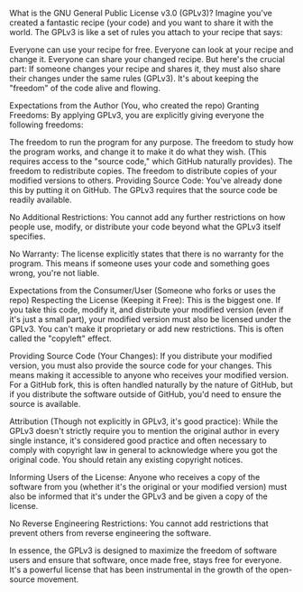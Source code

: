 What is the GNU General Public License v3.0 (GPLv3)?
Imagine you've created a fantastic recipe (your code) and you want to share it with the world. The GPLv3 is like a set of rules you attach to your recipe that says:

Everyone can use your recipe for free.
Everyone can look at your recipe and change it.
Everyone can share your changed recipe.
But here's the crucial part: If someone changes your recipe and shares it, they must also share their changes under the same rules (GPLv3). It's about keeping the "freedom" of the code alive and flowing.

Expectations from the Author (You, who created the repo)
Granting Freedoms: By applying GPLv3, you are explicitly giving everyone the following freedoms:

The freedom to run the program for any purpose.
The freedom to study how the program works, and change it to make it do what they wish. (This requires access to the "source code," which GitHub naturally provides).
The freedom to redistribute copies.
The freedom to distribute copies of your modified versions to others.
Providing Source Code: You've already done this by putting it on GitHub. The GPLv3 requires that the source code be readily available.

No Additional Restrictions: You cannot add any further restrictions on how people use, modify, or distribute your code beyond what the GPLv3 itself specifies.

No Warranty: The license explicitly states that there is no warranty for the program. This means if someone uses your code and something goes wrong, you're not liable.

Expectations from the Consumer/User (Someone who forks or uses the repo)
Respecting the License (Keeping it Free): This is the biggest one. If you take this code, modify it, and distribute your modified version (even if it's just a small part), your modified version must also be licensed under the GPLv3. You can't make it proprietary or add new restrictions. This is often called the "copyleft" effect.

Providing Source Code (Your Changes): If you distribute your modified version, you must also provide the source code for your changes. This means making it accessible to anyone who receives your modified version. For a GitHub fork, this is often handled naturally by the nature of GitHub, but if you distribute the software outside of GitHub, you'd need to ensure the source is available.

Attribution (Though not explicitly in GPLv3, it's good practice): While the GPLv3 doesn't strictly require you to mention the original author in every single instance, it's considered good practice and often necessary to comply with copyright law in general to acknowledge where you got the original code. You should retain any existing copyright notices.

Informing Users of the License: Anyone who receives a copy of the software from you (whether it's the original or your modified version) must also be informed that it's under the GPLv3 and be given a copy of the license.

No Reverse Engineering Restrictions: You cannot add restrictions that prevent others from reverse engineering the software.

In essence, the GPLv3 is designed to maximize the freedom of software users and ensure that software, once made free, stays free for everyone. It's a powerful license that has been instrumental in the growth of the open-source movement.
